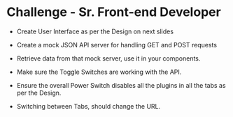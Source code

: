 # Challenge - Sr. Front-end Developer

- Create User Interface as per the Design on next slides

- Create a mock JSON API server for handling GET and POST requests

- Retrieve data from that mock server, use it in your components.
- Make sure the Toggle Switches are working with the API.

- Ensure the overall Power Switch disables all the plugins in all the tabs as per the Design.
- Switching between Tabs, should change the URL.
